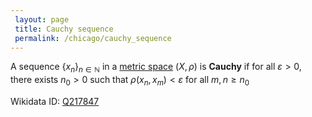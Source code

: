 ```yaml
---
 layout: page
 title: Cauchy sequence
 permalink: /chicago/cauchy_sequence
---
```


A sequence $\{x_n\}_{n\in\mathbb N}$ in a [metric space](https://defsmath.github.io/DefsMath/metric_space) $(X,\rho)$ is **Cauchy** if for all $\varepsilon > 0$, there exists $n_0 > 0$ such that $\rho(x_n, x_m) < \varepsilon$ for all $m,n \geq n_0$

Wikidata ID: [Q217847](https://www.wikidata.org/wiki/Q217847)